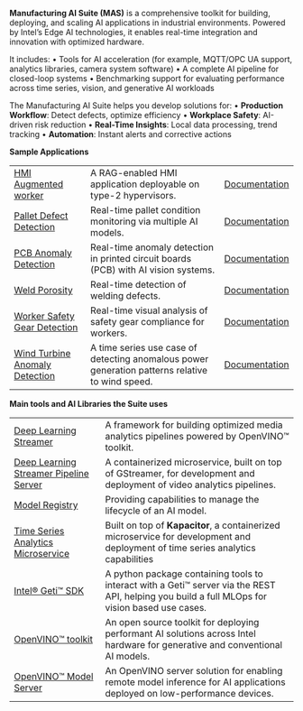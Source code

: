 **Manufacturing AI Suite (MAS)** is a comprehensive toolkit for building, deploying, and scaling AI applications in industrial environments. Powered by Intel’s Edge AI technologies, it enables real-time integration and innovation with optimized hardware.

It includes:
•	Tools for AI acceleration (for example, MQTT/OPC UA support, analytics libraries, camera system software)
•	A complete AI pipeline for closed-loop systems
•	Benchmarking support for evaluating performance across time series, vision, and generative AI workloads

The Manufacturing AI Suite helps you develop solutions for:
•	**Production Workflow**: Detect defects, optimize efficiency
•	**Workplace Safety**: AI-driven risk reduction
•	**Real-Time Insights**: Local data processing, trend tracking
•	**Automation**: Instant alerts and corrective actions

**Sample Applications**

|              |             |            |
|:-------------|:------------|:-----------|
| [HMI Augmented worker](./hmi-augmented-worker/)                                           | A RAG-enabled HMI application deployable on type-2 hypervisors.                                 | [Documentation](https://docs.openedgeplatform.intel.com/dev/edge-ai-suites/hmi-augmented-worker/index.html)                     |
| [Pallet Defect Detection](./industrial-edge-insights-vision/apps/pallet-defect-detection) | Real-time pallet condition monitoring via multiple AI models.                                   | [Documentation](https://docs.openedgeplatform.intel.com/dev/edge-ai-suites/ai-suite-manufacturing/industrial-edge-insights-vision/pallet-defect-detection/index.html)                  |
| [PCB Anomaly Detection](./industrial-edge-insights-vision/apps/pcb-anomaly-detection)     | Real-time anomaly detection in printed circuit boards (PCB) with AI vision systems.             | [Documentation](https://docs.openedgeplatform.intel.com/dev/edge-ai-suites/ai-suite-manufacturing/industrial-edge-insights-vision/pcb-anomaly-detection/index.html)                    |
| [Weld Porosity](./industrial-edge-insights-vision/apps/weld-porosity)                     | Real-time detection of welding defects.                                                         | [Documentation](https://docs.openedgeplatform.intel.com/dev/edge-ai-suites/ai-suite-manufacturing/industrial-edge-insights-vision/weld-porosity/get-started.html)                            |
| [Worker Safety Gear Detection](./industrial-edge-insights-vision/apps/worker-safety-gear-detection) | Real-time visual analysis of safety gear compliance for workers.                      | [Documentation](https://docs.openedgeplatform.intel.com/dev/edge-ai-suites/ai-suite-manufacturing/industrial-edge-insights-vision/worker-safety-gear-detection/index.html)             |
| [Wind Turbine Anomaly Detection](./industrial-edge-insights-time-series/apps/wind-turbine-anomaly-detection)                       | A time series use case of detecting anomalous power generation patterns relative to wind speed. | [Documentation](https://docs.openedgeplatform.intel.com/dev/edge-ai-suites/ai-suite-manufacturing/industrial-edge-insights-time-series/index.html)           |


**Main tools and AI Libraries the Suite uses**

|              |             |
|:-------------|:------------|
| [Deep Learning Streamer](https://github.com/open-edge-platform/edge-ai-libraries/tree/main/libraries/dl-streamer)                                     | A framework for building optimized media analytics pipelines powered by OpenVINO&trade; toolkit.                                 |
| [Deep Learning Streamer Pipeline Server](https://github.com/open-edge-platform/edge-ai-libraries/tree/main/microservices/dlstreamer-pipeline-server)  | A containerized microservice, built on top of GStreamer, for development and deployment of video analytics pipelines.            |
| [Model Registry](https://github.com/open-edge-platform/edge-ai-libraries/tree/main/microservices/model-registry)                                      | Providing capabilities to manage the lifecycle of an AI model.                                                                   |
| [Time Series Analytics Microservice](https://github.com/open-edge-platform/edge-ai-libraries/tree/main/microservices/time-series-analytics)           | Built on top of **Kapacitor**, a containerized microservice for development and deployment of time series analytics capabilities |
| [Intel&reg; Geti&trade; SDK](https://github.com/open-edge-platform/geti-sdk)                                                                          | A python package containing tools to interact with a Geti&trade; server via the REST API, helping you build a full MLOps for vision based use cases. |
| [OpenVINO&trade; toolkit](https://github.com/openvinotoolkit/openvino)                                                                                | An open source toolkit for deploying performant AI solutions across Intel hardware for generative and conventional AI models.    |
| [OpenVINO&trade; Model Server](https://github.com/openvinotoolkit/model_server)                                                                       | An OpenVINO server solution for enabling remote model inference for AI applications deployed on low-performance devices.         |
